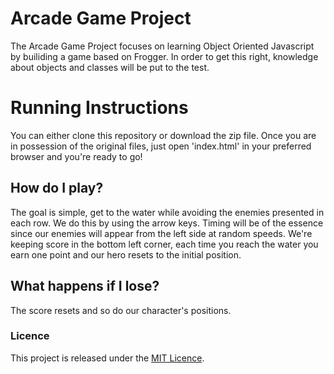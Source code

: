 # Arcade Game Project

The Arcade Game Project focuses on learning Object Oriented Javascript by builiding a game based on Frogger. In order to get this right, knowledge about objects and classes will be put to the test.


# Running Instructions

You can either clone this repository or download the zip file. 
Once you are in possession of the original files, just open 'index.html' in your preferred browser and you're ready to go!


## How do I play?

The goal is simple, get to the water while avoiding the enemies presented in each row.
We do this by using the arrow keys. 
Timing will be of the essence since our enemies will appear from the left side at random speeds.
We're keeping score in the bottom left corner, each time you reach the water you earn one point and our hero resets to the initial position.


## What happens if I lose?

The score resets and so do our character's positions. 


### Licence 

This project is released under the [MIT Licence](https://opensource.org/licenses/MIT).